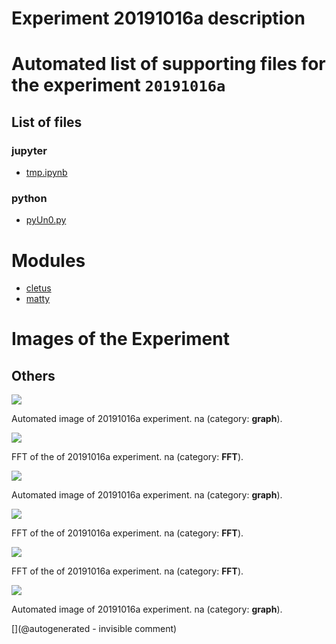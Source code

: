 # Experiment 20191016a description





# Automated list of supporting files for the __experiment `20191016a`__

## List of files

### jupyter

* [tmp.ipynb](/tmp.ipynb)


### python

* [pyUn0.py](/matty/20191016a/pyUn0.py)





# Modules

* [cletus](/retired/cletus/)
* [matty](/matty/)




# Images of the Experiment

## Others

![](/matty/20191016a/images/20191016a-2.jpg)

Automated image of 20191016a experiment. na (category: __graph__).

![](/matty/20191016a/images/20191016a-3-fft.jpg)

FFT of the of 20191016a experiment. na (category: __FFT__).

![](/matty/20191016a/images/20191016a-1.jpg)

Automated image of 20191016a experiment. na (category: __graph__).

![](/matty/20191016a/images/20191016a-1-fft.jpg)

FFT of the of 20191016a experiment. na (category: __FFT__).

![](/matty/20191016a/images/20191016a-2-fft.jpg)

FFT of the of 20191016a experiment. na (category: __FFT__).

![](/matty/20191016a/images/20191016a-3.jpg)

Automated image of 20191016a experiment. na (category: __graph__).










[](@autogenerated - invisible comment)